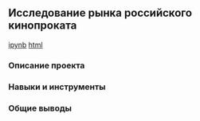 ## Исследование рынка российского кинопроката

[ipynb](https://github.com/splin-post/Portfolio/blob/main/project_films/project_films_pub.ipynb)            [html](https://github.com/splin-post/Portfolio/blob/main/project_films/project_films_pub.html)

### Описание проекта



### Навыки и инструменты


### Общие выводы
